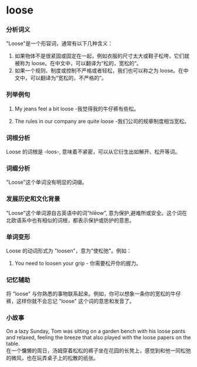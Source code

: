 # loose

### 分析词义

  

"Loose"是一个形容词，通常有以下几种含义：

  

1.  如果物体不是很紧固或固定在一起，例如衣服的尺寸太大或鞋子松垮，它们就被称为 loose。在中文中，可以翻译为“松的，宽松的”。
2.  如果一个规则、制度或控制不严格或者轻松，我们也可以称之为 loose。在中文中，可以翻译为“宽松的，不严格的”。

  

### 列举例句

  

1.  My jeans feel a bit loose -我觉得我的牛仔裤有些松。
    
      
    
2.  The rules in our company are quite loose -我们公司的规章制度相当宽松。
    
      
    

  

### 词根分析

  

Loose 的词根是 -loos-, 意味着不紧密，可以从它衍生出如解开、松开等词。

  

### 词缀分析

  

"Loose"这个单词没有明显的词缀。

  

### 发展历史和文化背景

  

"Loose"这个单词源自古英语中的词“hlēow”, 意为保护,避难所或安全。这个词在北欧语系中也有相似的词根，都表示保护或防护的意思。

  

### 单词变形

  

Loose 的动词形式为 "loosen"，意为"使松弛"。例如：

  

1.  You need to loosen your grip - 你需要松开你的握力。

  

### 记忆辅助

  

将 "loose" 与你熟悉的事物联系起来。例如，你可以想象一条你的宽松的牛仔裤，这样你就不会忘记 "loose" 这个词的意思和发音了。

  

### 小故事

  

On a lazy Sunday, Tom was sitting on a garden bench with his loose pants and relaxed, feeling the breeze that also played with the loose papers on the table.  
在一个慵懒的周日，汤姆穿着松松的裤子坐在花园的长凳上，感觉到和他一同松弛的微风，也在玩弄桌子上的松散的纸张。
